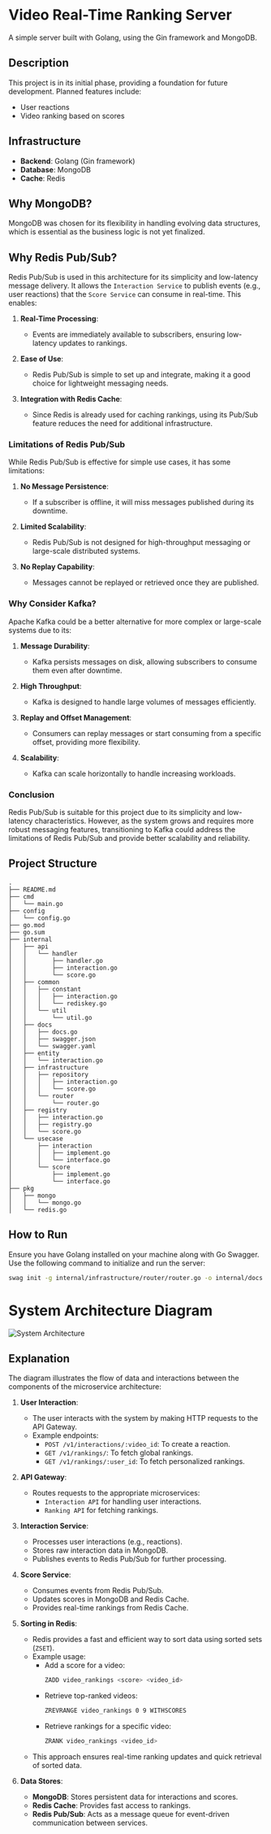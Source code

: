 # Video Real-Time Ranking Server

A simple server built with Golang, using the Gin framework and MongoDB.

## Description

This project is in its initial phase, providing a foundation for future development. Planned features include:
- User reactions
- Video ranking based on scores

## Infrastructure

- **Backend**: Golang (Gin framework)
- **Database**: MongoDB
- **Cache**: Redis

## Why MongoDB?

MongoDB was chosen for its flexibility in handling evolving data structures, which is essential as the business logic is not yet finalized.

## Why Redis Pub/Sub?

Redis Pub/Sub is used in this architecture for its simplicity and low-latency message delivery. It allows the `Interaction Service` to publish events (e.g., user reactions) that the `Score Service` can consume in real-time. This enables:

1. **Real-Time Processing**:
   - Events are immediately available to subscribers, ensuring low-latency updates to rankings.

2. **Ease of Use**:
   - Redis Pub/Sub is simple to set up and integrate, making it a good choice for lightweight messaging needs.

3. **Integration with Redis Cache**:
   - Since Redis is already used for caching rankings, using its Pub/Sub feature reduces the need for additional infrastructure.

### Limitations of Redis Pub/Sub

While Redis Pub/Sub is effective for simple use cases, it has some limitations:

1. **No Message Persistence**:
   - If a subscriber is offline, it will miss messages published during its downtime.

2. **Limited Scalability**:
   - Redis Pub/Sub is not designed for high-throughput messaging or large-scale distributed systems.

3. **No Replay Capability**:
   - Messages cannot be replayed or retrieved once they are published.

### Why Consider Kafka?

Apache Kafka could be a better alternative for more complex or large-scale systems due to its:

1. **Message Durability**:
   - Kafka persists messages on disk, allowing subscribers to consume them even after downtime.

2. **High Throughput**:
   - Kafka is designed to handle large volumes of messages efficiently.

3. **Replay and Offset Management**:
   - Consumers can replay messages or start consuming from a specific offset, providing more flexibility.

4. **Scalability**:
   - Kafka can scale horizontally to handle increasing workloads.

### Conclusion

Redis Pub/Sub is suitable for this project due to its simplicity and low-latency characteristics. However, as the system grows and requires more robust messaging features, transitioning to Kafka could address the limitations of Redis Pub/Sub and provide better scalability and reliability.

## Project Structure

```
.
├── README.md
├── cmd
│   └── main.go
├── config
│   └── config.go
├── go.mod
├── go.sum
├── internal
│   ├── api
│   │   └── handler
│   │       ├── handler.go
│   │       ├── interaction.go
│   │       └── score.go
│   ├── common
│   │   ├── constant
│   │   │   ├── interaction.go
│   │   │   └── rediskey.go
│   │   └── util
│   │       └── util.go
│   ├── docs
│   │   ├── docs.go
│   │   ├── swagger.json
│   │   └── swagger.yaml
│   ├── entity
│   │   └── interaction.go
│   ├── infrastructure
│   │   ├── repository
│   │   │   ├── interaction.go
│   │   │   └── score.go
│   │   └── router
│   │       └── router.go
│   ├── registry
│   │   ├── interaction.go
│   │   ├── registry.go
│   │   └── score.go
│   └── usecase
│       ├── interaction
│       │   ├── implement.go
│       │   └── interface.go
│       └── score
│           ├── implement.go
│           └── interface.go
├── pkg
│   ├── mongo
│   │   └── mongo.go
│   └── redis.go
```

## How to Run

Ensure you have Golang installed on your machine along with Go Swagger. Use the following command to initialize and run the server:

```bash
swag init -g internal/infrastructure/router/router.go -o internal/docs && go mod tidy && go mod download && go run ./cmd
```

# System Architecture Diagram

![System Architecture](docs/image.png)

## Explanation

The diagram illustrates the flow of data and interactions between the components of the microservice architecture:

1. **User Interaction**:
   - The user interacts with the system by making HTTP requests to the API Gateway.
   - Example endpoints:
     - `POST /v1/interactions/:video_id`: To create a reaction.
     - `GET /v1/rankings/`: To fetch global rankings.
     - `GET /v1/rankings/:user_id`: To fetch personalized rankings.

2. **API Gateway**:
   - Routes requests to the appropriate microservices:
     - `Interaction API` for handling user interactions.
     - `Ranking API` for fetching rankings.

3. **Interaction Service**:
   - Processes user interactions (e.g., reactions).
   - Stores raw interaction data in MongoDB.
   - Publishes events to Redis Pub/Sub for further processing.

4. **Score Service**:
   - Consumes events from Redis Pub/Sub.
   - Updates scores in MongoDB and Redis Cache.
   - Provides real-time rankings from Redis Cache.
5. **Sorting in Redis**:
    - Redis provides a fast and efficient way to sort data using sorted sets (`ZSET`).
    - Example usage:
      - Add a score for a video:
         ```bash
         ZADD video_rankings <score> <video_id>
         ```
      - Retrieve top-ranked videos:
         ```bash
         ZREVRANGE video_rankings 0 9 WITHSCORES
         ```
      - Retrieve rankings for a specific video:
         ```bash
         ZRANK video_rankings <video_id>
         ```
    - This approach ensures real-time ranking updates and quick retrieval of sorted data.

5. **Data Stores**:
   - **MongoDB**: Stores persistent data for interactions and scores.
   - **Redis Cache**: Provides fast access to rankings.
   - **Redis Pub/Sub**: Acts as a message queue for event-driven communication between services.

